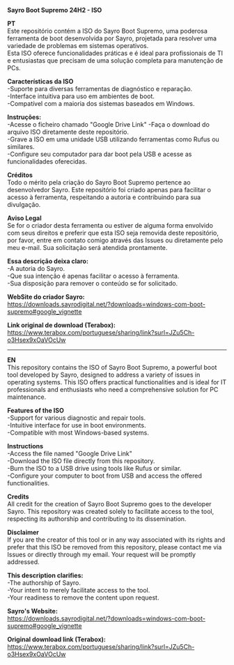 **Sayro Boot Supremo  24H2 - ISO**

**PT**<br/> 
Este repositório contém a ISO do Sayro Boot Supremo, uma poderosa ferramenta de boot 
desenvolvida por Sayro, projetada para resolver uma 
variedade de problemas em sistemas operativos. <br/>
Esta ISO oferece funcionalidades práticas e é ideal para profissionais de TI e
entusiastas que precisam de uma solução completa para manutenção de PCs.

**Características da ISO**<br/>
-Suporte para diversas ferramentas de diagnóstico e reparação.<br/>
-Interface intuitiva para uso em ambientes de boot.<br/>
-Compatível com a maioria dos sistemas baseados em Windows.<br/>

**Instruções:**<br/>
-Acesse o ficheiro chamado "Google Drive Link"
-Faça o download do arquivo ISO diretamente deste repositório.<br/>
-Grave a ISO em uma unidade USB utilizando ferramentas como Rufus ou similares.<br/>
-Configure seu computador para dar boot pela USB e acesse as funcionalidades oferecidas.<br/>

**Créditos**<br/>
Todo o mérito pela criação do Sayro Boot Supremo pertence ao desenvolvedor Sayro. Este repositório foi criado apenas para 
facilitar o acesso à ferramenta, respeitando a autoria e contribuindo para sua divulgação.

**Aviso Legal**<br/>
Se for o criador desta ferramenta ou estiver de alguma forma envolvido com seus direitos e preferir que esta ISO seja removida deste repositório, por favor, entre em contato comigo 
através das Issues ou diretamente pelo meu e-mail. Sua solicitação será atendida prontamente.

**Essa descrição deixa claro:**<br/>
-A autoria do Sayro.<br/>
-Que sua intenção é apenas facilitar o acesso à ferramenta.<br/>
-Sua disposição para remover o conteúdo se for solicitado.<br/>

**WebSite do criador Sayro:**<br/>
https://downloads.sayrodigital.net/?downloads=windows-com-boot-supremo#google_vignette

**Link original de download (Terabox):**<br/>
https://www.terabox.com/portuguese/sharing/link?surl=JZu5Ch-o3Hsex9xOaVOcUw
____________________________________________________________________________________________________________________
**EN**<br/>
This repository contains the ISO of Sayro Boot Supremo, a powerful boot tool developed by Sayro, designed to 
address a variety of issues in operating systems. This ISO offers practical functionalities and is ideal for IT professionals 
and enthusiasts who need a comprehensive solution for PC maintenance.

**Features of the ISO**<br/>
-Support for various diagnostic and repair tools.<br/>
-Intuitive interface for use in boot environments.<br/>
-Compatible with most Windows-based systems.<br/>

**Instructions**<br/>
-Access the file named "Google Drive Link"<br/>
-Download the ISO file directly from this repository.<br/>
-Burn the ISO to a USB drive using tools like Rufus or similar.<br/>
-Configure your computer to boot from USB and access the offered functionalities.<br/>

**Credits**<br/>
All credit for the creation of Sayro Boot Supremo goes to the developer Sayro. This repository was created solely to 
facilitate access to the tool, respecting its authorship and contributing to its dissemination.

**Disclaimer**<br/>
If you are the creator of this tool or in any way associated with its rights and prefer that this ISO be removed from this 
repository, please contact me via Issues or directly through my email. Your request will be promptly addressed.

**This description clarifies:**<br/>
-The authorship of Sayro.<br/>
-Your intent to merely facilitate access to the tool.<br/>
-Your readiness to remove the content upon request.<br/>

**Sayro's Website:**<br/>
https://downloads.sayrodigital.net/?downloads=windows-com-boot-supremo#google_vignette

**Original download link (Terabox):**<br/>
https://www.terabox.com/portuguese/sharing/link?surl=JZu5Ch-o3Hsex9xOaVOcUw
